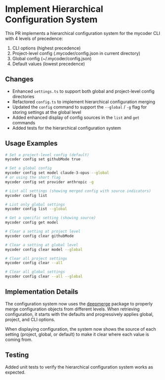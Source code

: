 # Implement Hierarchical Configuration System

This PR implements a hierarchical configuration system for the mycoder CLI with 4 levels of precedence:

1. CLI options (highest precedence)
2. Project-level config (.mycoder/config.json in current directory)
3. Global config (~/.mycoder/config.json)
4. Default values (lowest precedence)

## Changes

- Enhanced `settings.ts` to support both global and project-level config directories
- Refactored `config.ts` to implement hierarchical configuration merging
- Updated the `config` command to support the `--global` / `-g` flag for storing settings at the global level
- Added enhanced display of config sources in the `list` and `get` commands
- Added tests for the hierarchical configuration system

## Usage Examples

```bash
# Set a project-level config (default)
mycoder config set githubMode true

# Set a global config
mycoder config set model claude-3-opus --global
# or using the short flag
mycoder config set provider anthropic -g

# List all settings (showing merged config with source indicators)
mycoder config list

# List only global settings
mycoder config list --global

# Get a specific setting (showing source)
mycoder config get model

# Clear a setting at project level
mycoder config clear githubMode

# Clear a setting at global level
mycoder config clear model --global

# Clear all project settings
mycoder config clear --all

# Clear all global settings
mycoder config clear --all --global
```

## Implementation Details

The configuration system now uses the [deepmerge](https://github.com/TehShrike/deepmerge) package to properly merge configuration objects from different levels. When retrieving configuration, it starts with the defaults and progressively applies global, project, and CLI options.

When displaying configuration, the system now shows the source of each setting (project, global, or default) to make it clear where each value is coming from.

## Testing

Added unit tests to verify the hierarchical configuration system works as expected.

